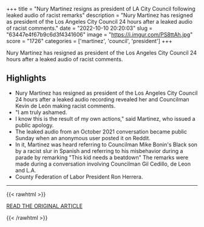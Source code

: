 +++
title = "Nury Martinez resigns as president of LA City Council following leaked audio of racist remarks"
description = "Nury Martinez has resigned as president of the Los Angeles City Council 24 hours after a leaked audio of racist comments."
date = "2022-10-10 20:20:03"
slug = "63447e4f67b9c6d3f4341606"
image = "https://i.imgur.com/PS8ttAh.jpg"
score = "1726"
categories = ['martinez', 'council', 'president']
+++

Nury Martinez has resigned as president of the Los Angeles City Council 24 hours after a leaked audio of racist comments.

## Highlights

- Nury Martinez has resigned as president of the Los Angeles City Council 24 hours after a leaked audio recording revealed her and Councilman Kevin de León making racist comments.
- "I am truly ashamed.
- I know this is the result of my own actions," said Martinez, who issued a public apology.
- The leaked audio from an October 2021 conversation became public Sunday when an anonymous user posted it on Reddit.
- In it, Martinez was heard referring to Councilman Mike Bonin's Black son by a racist slur in Spanish and referring to his misbehavior during a parade by remarking "This kid needs a beatdown" The remarks were made during a conversation involving Councilman Gil Cedillo, de Leon and L.A.
- County Federation of Labor President Ron Herrera.

---

{{< rawhtml >}}
  <p class="article-category">
    <a target="_blank" href="https://abc7.com/nury-martinez-racism-la-city-council-mike-bonin/12311419/">READ THE ORIGINAL ARTICLE</a>
  </p>
{{< /rawhtml >}}
